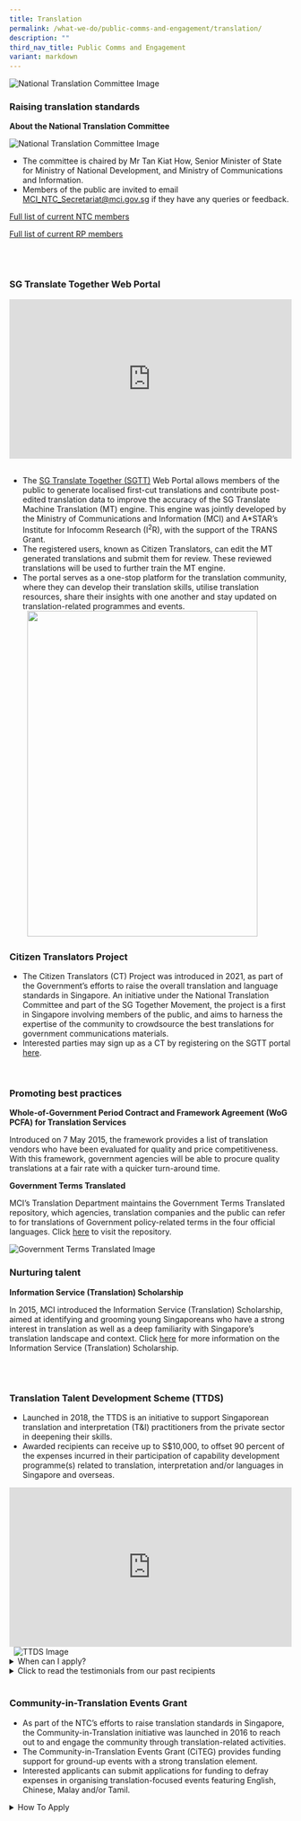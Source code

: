 ```yaml
---
title: Translation
permalink: /what-we-do/public-comms-and-engagement/translation/
description: ""
third_nav_title: Public Comms and Engagement
variant: markdown
---
```

<img alt="National Translation Committee Image" src="https://www.mci.gov.sg/images/TD/updated%20ifg%201_ntc%20banner_mci%20website%20revamp%202023.png">
&nbsp;
<section id="raising-translation-standards">
	<h3>Raising translation standards</h3>

<p><strong>About the National Translation Committee</strong></p>

<img alt="National Translation Committee Image" src="https://www.mci.gov.sg/images/TD/updated%20ifg%202_ntc%20and%20rp%20ifg_mci%20website%20revamp%202023.png">

<ul>
<li>The committee is chaired by Mr Tan Kiat How, Senior Minister of State for Ministry of National Development, and Ministry of Communications and Information.</li>
<li>Members of the public are invited to email <a href="mailto:MCI_NTC_Secretariat@mci.gov.sg">MCI_NTC_Secretariat@mci.gov.sg</a> if they have any queries or feedback.</li>
</ul>

<p><a href="https://www.mci.gov.sg/files/Translation/full_list_of_6th_term_ntc_members__29_feb_2024.pdf">Full list of current NTC members</a></p>
<p><a href="https://www.mci.gov.sg/files/Translation/Full_list_of_6th_Term_RP_members_11Mar2024.pdf">Full list of current RP members</a></p>&nbsp;
</section>
&nbsp;
<section id="sgtt-web-portal">
	<h3>SG Translate Together Web Portal</h3>

<div style="position:relative;padding-top:56.25%;"> <iframe style="position:absolute;top:0;left:0;width:100%;height:100%;" align="center" allowfullscreen="" allow="accelerometer; autoplay; clipboard-write; encrypted-media; gyroscope; picture-in-picture" frameborder="0" title="YouTube video player" src="https://www.youtube.com/embed/-OYRSf0Kx_Y" height="315" width="560"></iframe> </div>
&nbsp;

<ul>
<li>The <a href="https://www.sgtranslatetogether.gov.sg/">SG Translate Together (SGTT)</a> Web Portal allows members of the public to generate localised first-cut translations and contribute post-edited translation data to improve the accuracy of the SG Translate Machine Translation (MT) engine. This engine was jointly developed by the Ministry of Communications and Information (MCI) and A*STAR’s Institute for Infocomm Research (I<sup>2</sup>R), with the support of the TRANS Grant. </li>
<li>The registered users, known as Citizen Translators, can edit the MT generated translations and submit them for review. These reviewed translations will be used to further train the MT engine.</li>
<li>The portal serves as a one-stop platform for the translation community, where they can develop their translation skills, utilise translation resources, share their insights with one another and stay updated on translation-related programmes and events.</li>
&nbsp;

<img src="https://www.mci.gov.sg/images/TD/sgtt%20edm.jpg" style="height:580px; width:411px;">
&nbsp;

</ul></section>

<section id="citizens-translators-project">
	<h3>Citizen Translators Project</h3>

<ul>
<li>The Citizen Translators (CT) Project was introduced in 2021, as part of the Government’s efforts to raise the overall translation and language standards in Singapore. An initiative under the National Translation Committee and part of the SG Together Movement, the project is a first in Singapore involving members of the public, and aims to harness the expertise of the community to crowdsource the best translations for government communications materials. </li>
<li>Interested parties may sign up as a CT by registering on the SGTT portal <a href="https://www.sgtranslatetogether.gov.sg/">here</a>.</li>

</ul></section>
&nbsp;
<section id="promoting-best-practices">
	<h3>Promoting best practices</h3>

<p><strong>Whole-of-Government Period Contract and Framework Agreement (WoG PCFA) for Translation Services</strong></p>

<p>Introduced on 7 May 2015, the framework provides a list of translation vendors who have been evaluated for quality and price competitiveness. With this framework, government agencies will be able to procure quality translations at a fair rate with a quicker turn-around time.</p>
	
<p><strong>Government Terms Translated</strong></p>

<p>MCI’s Translation Department maintains the Government Terms Translated repository, which agencies, translation companies and the public can refer to for translations of Government policy-related terms in the four official languages. Click <a href="https://www.translatedterms.gov.sg/">here</a> to visit the repository.</p>

<img alt="Government Terms Translated Image" src="https://www.mci.gov.sg/images/TD/updated%20ifg%203_gtt%20ifg_mci%20website%20revamp%202023.png">
&nbsp;

</section>

<section id="nurturing-talent">
	<h3>Nurturing talent</h3>

<p><strong>Information Service (Translation) Scholarship</strong></p>

<p>In 2015, MCI introduced the Information Service (Translation) Scholarship, aimed at identifying and grooming young Singaporeans who have a strong interest in translation as well as a deep familiarity with Singapore’s translation landscape and context. Click <a href="https://www.mci.gov.sg/join-us/scholarship/overview/">here</a> for more information on the Information Service (Translation) Scholarship. </p>
&nbsp;
</section>
&nbsp;
<section id="translation-talent-development-scheme">
	<h3>Translation Talent Development Scheme (TTDS)</h3>

<ul>
<li>Launched in 2018, the TTDS is an initiative to support Singaporean translation and interpretation (T&amp;I) practitioners from the private sector in deepening their skills.</li>
<li>Awarded recipients can receive up to S$10,000, to offset 90 percent of the expenses incurred in their participation of capability development programme(s) related to translation, interpretation and/or languages in Singapore and overseas.</li>

</ul>
	
<div style="position:relative;padding-top:56.25%;"> <iframe style="position:absolute;top:0;left:0;width:100%;height:100%;" align="center" allowfullscreen="" allow="accelerometer; autoplay; clipboard-write; encrypted-media; gyroscope; picture-in-picture" frameborder="0" title="YouTube video player" src="https://www.youtube.com/embed/fnbfRZbJQto" height="315" width="560"></iframe> </div>
&nbsp;

<img alt="TTDS Image" src="https://www.mci.gov.sg/images/TD/ttds%20brochure.png">

<style>  
  details { 
    border: 1px solid #ccc;  
    background-color: #f9f9f9;  
    border-radius: 4px;  
    padding: 10px;  
    margin-bottom: 10px;  
  }  

  summary {  
    font-weight: bold;  
    cursor: pointer;  
  }  
</style> &nbsp;

<details> &nbsp;
<summary>When can I apply?</summary>
<br>
We accept applications from 1 April to 30 June (both dates inclusive) each year.
<br><br>
More information will be available at a later date.
<br><br>
<a href="https://go.gov.sg/ttds-enquiry">TTDS Enquiry Form</a>
<br><br>

</details>

<details> &nbsp;
&nbsp;<summary>Click to read the testimonials from our past recipients</summary> &nbsp;

<br>
<div style="display: flex;"> <img style="width: 50%; max-width: 100%; height: auto;" alt="Image 1" src="/images/TD/ttds%20testimonial%20image%201.png"> <img style="width: 50%; max-width: 100%; height: auto;" alt="Image 2" src="/images/TD/ttds%20testimonial%20image%202.png"> </div>
<div style="display: flex;"> <img style="width: 50%; max-width: 100%; height: auto;" alt="Image 1" src="/images/TD/ttds%20testimonial%20image%203.png"> <img style="width: 50%; max-width: 100%; height: auto;" alt="Image 2" src="/images/TD/ttds%20testimonial%20image%204.png"> </div>
<div style="display: flex;"> <img style="width: 50%; max-width: 100%; height: auto;" alt="Image 1" src="/images/TD/ttds%20testimonial%20image%205.png"> <img style="width: 50%; max-width: 100%; height: auto;" alt="Image 2" src="/images/TD/ttds%20testimonial%20image%206.png"> </div>

</details>
</section>
&nbsp;

<section id="community-in-translation-events-grant">
	<h3>Community-in-Translation Events Grant</h3>

<ul>
<li>As part of the NTC’s efforts to raise translation standards in Singapore, the Community-in-Translation initiative was launched in 2016 to reach out to and engage the community through translation-related activities.</li>
<li>The Community-in-Translation Events Grant (CiTEG) provides funding support for ground-up events with a strong translation element.</li>
<li>Interested applicants can submit applications for funding to defray expenses in organising translation-focused events featuring English, Chinese, Malay and/or Tamil.</li>
</ul>

<style>  
  details {  
    border: 1px solid #ccc;  
    background-color: #f9f9f9;  
    border-radius: 4px;  
    padding: 10px;  
    margin-bottom: 10px;  
  }  
  summary {  
    font-weight: bold;  
    cursor: pointer;  
  }  

</style> 
<details> 
&nbsp;<summary>How To Apply</summary>&nbsp;
<br>
Current and upcoming application cycles:
<br>
<title>Table Example</title> &nbsp;
<table><thead><tr><th>Application period</th><th>For proposed events which start in</th></tr></thead><tbody><tr><td>1 February 2024 to 31 March 2024</td><td>July 2024 to December 2024</td></tr><tr><td>1 August 2024 to 30 September 2024</td><td>January 2025 to June 2025</td></tr></tbody></table>
<br>
For more information, please refer to:
<br><br>
<title>Table Example</title>
<table>
<thead>
<tr>
<th>CiTEG Enquiry Form</th>
<th>CiTEG Application Guide</th>
<th>CiTEG Application Form</th>
</tr>
</thead>
<tbody>
<tr>
<td><a href="https://go.gov.sg/citeg-enquiry">Enquiry Form</a></td>
<td><a href="https://www.mci.gov.sg/files/Translation/CiTEG_Application_Guide_caa_21_Sep_2023.pdf">Application Guide</a></td>
<td><a href="https://www.mci.gov.sg/files/Translation/citeg%20application%20form%20(updated%2030%20apr%202021).pdf">Application Form</a></td>
</tr>
</tbody>
</table><br><br>
</details>
</section>